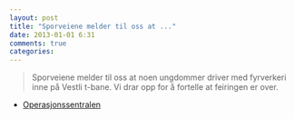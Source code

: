 ```yaml
---
layout: post
title: "Sporveiene melder til oss at ..."
date: 2013-01-01 6:31
comments: true
categories: 
---
```


> Sporveiene melder til oss at noen ungdommer driver med fyrverkeri inne på Vestli t-bane. Vi drar opp for å fortelle at feiringen er over. 
- [Operasjonssentralen](http://twitter.com/oslopolitiops/statuses/286117486108225536)

